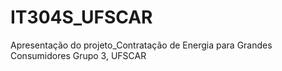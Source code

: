 # IT304S_UFSCAR
Apresentação do projeto_Contratação de Energia para Grandes Consumidores
Grupo 3, UFSCAR
